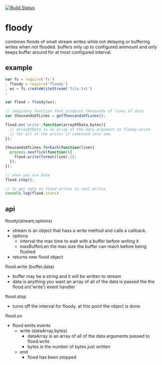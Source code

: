 [![Build Status](https://secure.travis-ci.org/soldair/node-floody.png)](http://travis-ci.org/soldair/node-floody)

# floody
combines floods of small stream writes while not delaying or buffering writes when not flooded. buffers only up to configured ammount and only keeps buffer around for at most configured interval.

## example

```js
var fs = require('fs')
, floody = require('floody')
, ws = fs.createWriteStream('file.txt')
;

var flood = floody(ws);

// imaginary function that produces thousands of lines of data
var thousandsOfLines = getThousandsOfLines();

flood.on('write',function(arrayOfData,bytes){
  // arrayOfData is an array of the data argument to floody.write
  // for all of the writes it combined into one.
});

thousandsOfLines.forEach(function(line){
  process.nextTick(function(){
  	flood.write(format(line),1);
  });
});

// when you are done
flood.stop();

// to get data on flood writes to real writes
console.log(flood.stats)

```

## api

floody(stream,options)
  - stream is an object that hass a write method and calls a callback.
  - options
    - interval the max time to wait with a buffer before writing it
    - maxBufferLen the max size the buffer can reach before being flushed
  - returns new flood object

flood.write (buffer,data)
  - buffer may be a string and it will be written to stream
  - data is anything you want an array of all of the data is passed the the flood.on('write') event handler

flood.stop
  - turns off the interval for floody. at this point the object is done.

flood.on
  - flood emits events
    - write (dataArray,bytes)
      - dataArray is an array of all of the data arguments passed to flood.write
      - bytes is the number of bytes just written
    - end
      - flood has been stopped


